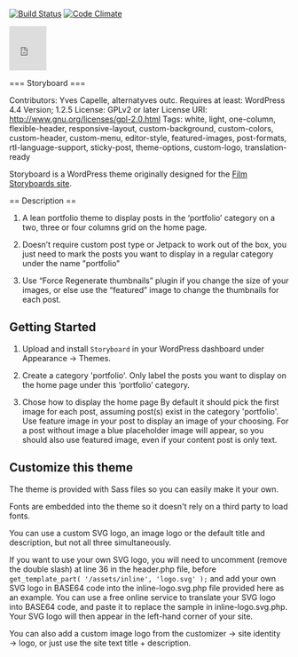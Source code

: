 [![Build Status](https://travis-ci.org/YJPL/Storyboard.svg?branch=master)](https://travis-ci.org/YJPL/Storyboard)
[![Code Climate](https://codeclimate.com/github/YJPL/Storyboard/badges/gpa.svg)](https://codeclimate.com/github/YJPL/Storyboard)
<iframe src="http://themecheck.org/score.php?id=8bltbyx0re048w48ooogk8w0w" scrolling="no" frameborder="0" style="border:none; overflow:hidden; height:80px; width:67px;" allowTransparency="true"></iframe>

=== Storyboard ===


Contributors: Yves Capelle, alternatyves outc.
Requires at least: WordPress 4.4
Version; 1.2.5
License: GPLv2 or later
License URI: http://www.gnu.org/licenses/gpl-2.0.html
Tags: white, light, one-column, flexible-header, responsive-layout, custom-background, custom-colors, custom-header, custom-menu, editor-style, featured-images, post-formats, rtl-language-support, sticky-post, theme-options, custom-logo, translation-ready

Storyboard is a WordPress theme originally designed for the [Film Storyboards site](https://film-storyboards.com "Film Storyboards portfolio site").

== Description ==

1. A lean portfolio theme to display posts in the ‘portfolio’ category on a two, three or four columns grid on the home page.

2. Doesn’t require custom post type or Jetpack to work out of the box, you just need to mark the posts you want to display in a regular category under the name "portfolio"

3. Use “Force Regenerate thumbnails” plugin if you change the size of your images, or else use the “featured” image to change the thumbnails for each post.

Getting Started
---------------

1. Upload and install `Storyboard` in your WordPress dashboard under Appearance -> Themes.

2. Create a category 'portfolio'. Only label the posts you want to display on the home page under this ‘portfolio’ category.

3. Chose how to display the home page
By default it should pick the first image for each post, assuming post(s) exist in the category 'portfolio'. Use feature image in your post to display an image of your choosing. For a post without image a blue placeholder image will appear, so you should also use featured image, even if your content post is only text.


Customize this theme
--------------------

The theme is provided with Sass files so you can easily make it your own.

Fonts are embedded into the theme so it doesn't rely on a third party to load fonts.

You can use a custom SVG logo, an image logo or the default title and description, but not all three simultaneously.

If you want to use your own SVG logo, you will need to uncomment (remove the double slash) at line 36 in the header.php file, before ```get_template_part( '/assets/inline', 'logo.svg' );``` and add your own SVG logo in BASE64 code into the inline-logo.svg.php file provided here as an example.
You can use a free online service to translate your SVG logo into BASE64 code, and paste it to replace the sample in inline-logo.svg.php. Your SVG logo will then appear in the left-hand corner of your site.

You can also add a custom image logo from the customizer → site identity → logo, or just use the site text title + description.
